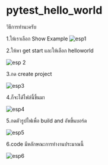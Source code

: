 # pytest_hello_world
วิธีการทำนะครับ

1.ให้เราเลือก Show Example
![esp1](https://github.com/user-attachments/assets/e8311929-025e-4ba6-ab00-bc0f151e76b6)

2.ให้หา get start และให้เลือก helloworld 

![esp 2](https://github.com/user-attachments/assets/ac56f8d3-1926-4920-890a-cf0286df709c)

3.กด create project

![esp3](https://github.com/user-attachments/assets/6118e88c-7219-4b96-bf1c-48ee640d62cf)

4.ก็จะไดัไฟล์นี้ขึ้นมา

![esp4](https://github.com/user-attachments/assets/91e04664-4941-4ada-b124-aa06597356ad)

5.กดตัวรูปไฟเพื่อ build and อัพขึ้นบอร์ด

![esp5](https://github.com/user-attachments/assets/5e05e490-7e49-485d-8b1e-b045fbcc0676)

6.code มีหลักษณะการทำงานประมาณนี้

![esp6](https://github.com/user-attachments/assets/13a4ee6a-12d0-438b-bc47-00511c4123bf)

